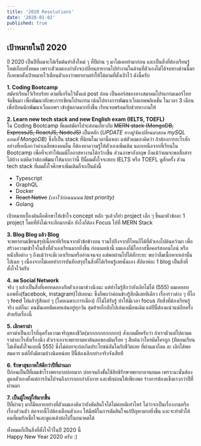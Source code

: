 ```yaml
---
title: '2020 Resolutions'
date: '2020-01-02'
published: true
---
```


## เป้าหมายในปี 2020

ปี 2020 เป็นปีที่ผมจะได้เริ่มต้นทำสิ่งใหม่ ๆ ที่ปีผ่าน ๆ มาไม่เคยทำมาก่อน และเป็นสิ่งที่ต้องเรียนรู้ใหม่เกือบทั้งหมด เพราะตัวผมเองกำลังจะเปลี่ยนสายงานไปทำงานในด้านที่ตัวเองไม่ได้จบทางด้านนี้มา ก็เลยขอตั้งเป้าหมายไว้เตือนตัวเองว่าพยายามทำให้ได้ตามที่ตั้งเป้าไว้ ดังนี้ครับ

**1. Coding Bootcamp**  
สมัครเรียนไว้เรียบร้อย ตามที่เกริ่นไว้ตั้งแต่ post ก่อน เป็นคอร์สของทางสมาคมโปรแกรมเมอร์ไทยจัดขึ้นมา เพื่อพัฒนาทักษะการเขียนโปรแกรม เน้นไปทางการพัฒนาเว็บแอพพลิเคชั่น ในเวลา 3 เดือน เพื่อป้อนนักพัฒนาเว็บแอพฯ เข้าสู่ตลาดมากยิ่งขึ้น เรียนจบพร้อมกับช่วยหางานให้

**2. Learn new tech stack and new English exam (IELTS, TOEFL)**  
ใน Coding Bootcamp ที่ผมสมัครไปจะสอนเกี่ยวกับ ~~MERN stack (MongoDB, ExpressJS, ReactJS, NodeJS)~~ เป็นหลัก (_UPDATE ทางผู้จัดเปลี่ยนมาสอน mySQL แทนที่ MongoDB_) ซึ่งก็เป็น stack ที่นิยมในเวลานี้แหละ แต่ตัวผมเองคิดว่า ถ้าต้องการอะไรสักอย่างที่เหนือกว่าค่าเฉลี่ยของคนอื่น ก็ต้องหาความรู้ให้ตัวเองเพิ่มเติม นอกเหนือจากที่เรียนใน Bootcamp เพื่อที่จะทำให้ผมมีโอกาสหางานได้กว้างขึ้น ส่วนภาษาอังกฤษ ถึงแม้ว่าผมจะพอสื่อสารได้บ้าง แต่คิดว่าต้องพัฒนาให้มากกว่านี้ ปีนี้ผมตั้งใจจะสอบ IELTS หรือ TOEFL ดูสักครั้ง ส่วน tech stack ที่ผมตั้งใจศึกษาเพิ่มเติมก็จะเป็นดังนี้

- Typescript
- GraphQL
- Docker
- ~~React Native~~ _(เอาไว้ก่อนนนนน last priority)_
- Golang

เป้าหมายเบื้องต้นคือศึกษาให้เข้าใจ concept หลัก ๆแล้วก็ทำ project เล็ก ๆ ขึ้นมาหัวข้อละ 1 project โดยที่ยังไม่เจาะลึกมากนัก ยังไงก็ต้อง Focus ไปที่ MERN Stack

**3. Blog Blog แล้ว Blog**  
จะพยายามเขียนสรุปเนื้อหาที่เรียนจากหัวข้อข้างบน รวมไปถึงจากที่ไหนก็ได้ที่ตัวเองไปค้นคว้ามา เพื่อสร้างความเข้าใจในสิ่งที่ตัวเองเรียนมากยิ่งขึ้น ก่อนนหน้านี้ ผมเองก็มีโอกาสซื้อคอร์สออนไลน์ หรือหนังสือต่าง ๆ ถึงแม้ว่าจะมีเวลาเรียนหรืออ่านจนจบ แต่พอผ่านไปได้สักระยะ พบว่าลืมเนื้อหาเหล่านั้นไปเฉย ๆ เนื่องจากไม่เคยทำการบันทึกสรุปในสิ่งที่ได้เรียนรู้เลยนั่นเอง สัปดาห์ละ 1 blog เป็นสิ่งที่ตั้งใจไว้ครับ

**4. ลด Social Network**  
จริง ๆ แล้วเป็นสิ่งที่เคยทดลองกับตัวเองมาช่วงนึงนะ แต่ทำไมรู้สึกว่ายังเลิกไม่ได้ (555) ผมเคยลบแอพทิ้ง(facebook, instagram)ไปเลยนะ ซึ่งก็พบว่าค่อนข้างรู้สึกดีเลยทีเดียว เรื่องราวต่าง ๆ ที่ไถ ๆ feed ไปแล้วรู้สึกแย่ ๆ (โดยเฉพาะการเมือง) ก็ไม่ได้รับรู้ ทำให้มีเวลา focus กับสิ่งที่ต้องเรียนรู้จริง แต่ก็นะ คนมันเคยติดเคยเล่นอยู่ทุกวัน สุดท้ายก็กลับไปเล่นเหมือนเดิม แต่ปีนี้ต้องแน่วแน่อีกครั้งสำหรับเรื่องนี้

**5. เลิกดราม่า**  
ดราม่าเป็นอะไรที่ฉุดรั้งความเจริญของชีวิต(มากกกกกกกกกก) สังเกตมั้ยครับว่า ถ้าเรามัวแต่ไปตามดราม่าอะไรสักเรื่องนึง ตัวเราเองจะพยายามหาต้นตอของมันเรื่อย ๆ สืบค้นว่าใครผิดใครถูก (ทีตอนเรียนไม่เห็นตั้งใจแบบนี้ 555) ซึ่งไม่ค่อยจะก่อเกิดประโยชน์อันใดกับชีวิตเลย ที่ผ่านมาก็ลด ละ เลิกได้พอสมควร แต่ก็ยังมีตามบ้างนิดหน่อย ปีนี้ต้องเลิกอย่างจริงจังเสียที

**6. รักษาสุขภาพให้ดีกว่าปีที่ผ่านมา**  
ปีก่อนเป็นปีที่ผมเข้าโรงพยาบาลบ่อยมาก บ่อยจนถึงขั้นใช้สิทธิรักษาพยาบาลจนหมด เพราะฉะนั้นต้องดูแลตัวเองตั้งแต่การกินไปจนถึงการออกกำลังกาย และพักผ่อนให้เพียงพอ ร่างการต้องแข็งแรงกว่าปีที่ผ่านมา

**7. เป็นผู้ใหญ่ให้มากขึ้น**  
ปีที่ผ่านๆ มาก็มีหลายอย่างที่ตัวผมเองคิดว่ายังตัดสินใจได้ไม่ค่อยดีเท่าไหร่ ไม่ว่าจะเป็นเรื่องงานหรือเรื่องส่วนตัว ต่อจากนี้ไปต้องเตือนตัวเอง ให้มีสติในการตัดสินใจแก้ปัญหามากยิ่งขึ้น และจะทำตัวให้คนที่ผมรักเชื่อใจและดูแลเค้าต่อไปในอนาคตได้

ทั้งหมดก็เป็นสิ่งที่ตั้งใจไว้ในปี 2020 นี้  
Happy New Year 2020 ครับ :)
